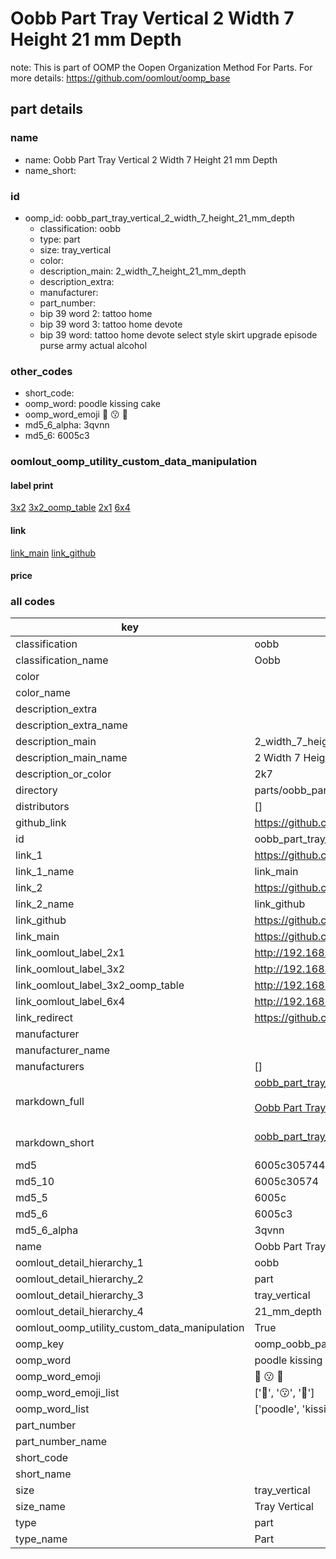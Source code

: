 # Oobb Part Tray Vertical 2 Width 7 Height 21 mm Depth  

note: This is part of OOMP the Oopen Organization Method For Parts. For more details: https://github.com/oomlout/oomp_base

##  part details
  







### name
* name: Oobb Part Tray Vertical 2 Width 7 Height 21 mm Depth
* name_short: 
### id
* oomp_id: oobb_part_tray_vertical_2_width_7_height_21_mm_depth
  * classification: oobb
  * type: part
  * size: tray_vertical
  * color: 
  * description_main: 2_width_7_height_21_mm_depth
  * description_extra: 
  * manufacturer: 
  * part_number: 
  * bip 39 word 2: tattoo home
  * bip 39 word 3: tattoo home devote
  * bip 39 word: tattoo home devote select style skirt upgrade episode purse army actual alcohol

### other_codes
* short_code: 
* oomp_word: poodle kissing cake
* oomp_word_emoji :poodle: :kissing: :cake:
* md5_6_alpha: 3qvnn
* md5_6: 6005c3






### oomlout_oomp_utility_custom_data_manipulation
#### label print
[3x2](http://192.168.1.245:1112/?label=oomp%203qvnn)
[3x2_oomp_table](http://192.168.1.108:1112/?label=oomp%203qvnn)
[2x1](http://192.168.1.242:1112/?label=oomp%203qvnn)
[6x4](http://192.168.1.55:1112/?label=oomp%203qvnn)    

#### link

[link_main](https://github.com/oomlout/oomlout_oomp_version_1_messy/tree/main/parts/oobb_part_tray_vertical_2_width_7_height_21_mm_depth) [link_github](https://github.com/oomlout/oomlout_oomp_version_1_messy/tree/main/parts/oobb_part_tray_vertical_2_width_7_height_21_mm_depth)                             

#### price







### all codes 
| key | value |  
| --- | --- |  
| classification | oobb |  
| classification_name | Oobb |  
| color |  |  
| color_name |  |  
| description_extra |  |  
| description_extra_name |  |  
| description_main | 2_width_7_height_21_mm_depth |  
| description_main_name | 2 Width 7 Height 21 mm Depth |  
| description_or_color | 2k7 |  
| directory | parts/oobb_part_tray_vertical_2_width_7_height_21_mm_depth |  
| distributors | [] |  
| github_link | https://github.com/oomlout/oomlout_oomp_part_src/tree/main/parts/oobb_part_tray_vertical_2_width_7_height_21_mm_depth |  
| id | oobb_part_tray_vertical_2_width_7_height_21_mm_depth |  
| link_1 | https://github.com/oomlout/oomlout_oomp_version_1_messy/tree/main/parts/oobb_part_tray_vertical_2_width_7_height_21_mm_depth |  
| link_1_name | link_main |  
| link_2 | https://github.com/oomlout/oomlout_oomp_version_1_messy/tree/main/parts/oobb_part_tray_vertical_2_width_7_height_21_mm_depth |  
| link_2_name | link_github |  
| link_github | https://github.com/oomlout/oomlout_oomp_version_1_messy/tree/main/parts/oobb_part_tray_vertical_2_width_7_height_21_mm_depth |  
| link_main | https://github.com/oomlout/oomlout_oomp_version_1_messy/tree/main/parts/oobb_part_tray_vertical_2_width_7_height_21_mm_depth |  
| link_oomlout_label_2x1 | http://192.168.1.242:1112/?label=oomp%203qvnn |  
| link_oomlout_label_3x2 | http://192.168.1.245:1112/?label=oomp%203qvnn |  
| link_oomlout_label_3x2_oomp_table | http://192.168.1.108:1112/?label=oomp%203qvnn |  
| link_oomlout_label_6x4 | http://192.168.1.55:1112/?label=oomp%203qvnn |  
| link_redirect | https://github.com/oomlout/oomlout_oomp_version_1_messy/tree/main/parts/oobb_part_tray_vertical_2_width_7_height_21_mm_depth |  
| manufacturer |  |  
| manufacturer_name |  |  
| manufacturers | [] |  
| markdown_full | [oobb_part_tray_vertical_2_width_7_height_21_mm_depth](none)<br>[](none)<br>[Oobb Part Tray Vertical 2 Width 7 Height 21 Mm Depth](none)<br><br> |  
| markdown_short | [oobb_part_tray_vertical_2_width_7_height_21_mm_depth](none)<br><br> |  
| md5 | 6005c305744bfdd72aebec34799b46f2 |  
| md5_10 | 6005c30574 |  
| md5_5 | 6005c |  
| md5_6 | 6005c3 |  
| md5_6_alpha | 3qvnn |  
| name | Oobb Part Tray Vertical 2 Width 7 Height 21 mm Depth |  
| oomlout_detail_hierarchy_1 | oobb |  
| oomlout_detail_hierarchy_2 | part |  
| oomlout_detail_hierarchy_3 | tray_vertical |  
| oomlout_detail_hierarchy_4 | 21_mm_depth |  
| oomlout_oomp_utility_custom_data_manipulation | True |  
| oomp_key | oomp_oobb_part_tray_vertical_2_width_7_height_21_mm_depth |  
| oomp_word | poodle kissing cake |  
| oomp_word_emoji | :poodle: :kissing: :cake: |  
| oomp_word_emoji_list | [':poodle:', ':kissing:', ':cake:'] |  
| oomp_word_list | ['poodle', 'kissing', 'cake'] |  
| part_number |  |  
| part_number_name |  |  
| short_code |  |  
| short_name |  |  
| size | tray_vertical |  
| size_name | Tray Vertical |  
| type | part |  
| type_name | Part |  
